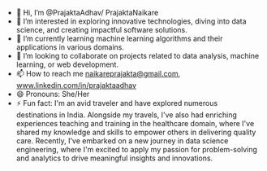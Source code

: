 - 👋 Hi, I’m @PrajaktaAdhav/ PrajaktaNaikare
- 👀  I’m interested in exploring innovative technologies, diving into data science, and creating impactful software solutions.
- 🌱 I’m currently learning machine learning algorithms and their applications in various domains.
- 💞️ I’m looking to collaborate on projects related to data analysis, machine learning, or web development.
- 📫 How to reach me naikareprajakta@gmail.com, www.linkedin.com/in/prajaktaadhav
- 😄 Pronouns: She/Her
- ⚡ Fun fact: I'm an avid traveler and have explored numerous destinations in India. Alongside my travels, I've also had enriching experiences teaching and training in the healthcare domain, where I've shared my knowledge and skills to empower others in delivering quality care. Recently, I've embarked on a new journey in data science engineering, where I'm excited to apply my passion for problem-solving and analytics to drive meaningful insights and innovations.



<!---
Prajaktaadhav/Prajaktaadhav is a ✨ special ✨ repository because its `README.md` (this file) appears on your GitHub profile.
You can click the Preview link to take a look at your changes.
--->
